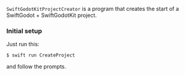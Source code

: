 `SwiftGodotKitProjectCreator` is a program that creates the start of a SwiftGodot + SwiftGodotKit project.

### Initial setup
Just run this:
```
$ swift run CreateProject
```

and follow the prompts.

